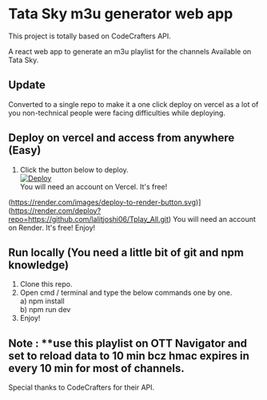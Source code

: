 # Tata Sky m3u generator web app
This project is totally based on CodeCrafters API.

A react web app to generate an m3u playlist for the channels Available on Tata Sky.

## Update
Converted to a single repo to make it a one click deploy on vercel as a lot of you non-technical people were facing difficulties while deploying.
## Deploy on vercel and access from anywhere (Easy)
1) Click the button below to deploy.<br>
<a href="https://vercel.com/new/clone?repository-url=https://github.com/lalitjoshi06/Tplay_All.git"><img src="https://vercel.com/button" alt="Deploy"/></a><br>
You will need an account on Vercel. It's free!

(https://render.com/images/deploy-to-render-button.svg)](https://render.com/deploy?repo=https://github.com/lalitjoshi06/Tplay_All.git)
You will need an account on Render. It's free!
Enjoy!
## Run locally (You need a little bit of git and npm knowledge)
1) Clone this repo.
2) Open cmd / terminal and type the below commands one by one.<br>
a) npm install<br>
b) npm run dev
3) Enjoy!

## Note : **use this playlist on OTT Navigator and set to reload data to 10 min bcz hmac expires in every 10 min for most of channels.           
        
Special thanks to CodeCrafters for their API.

